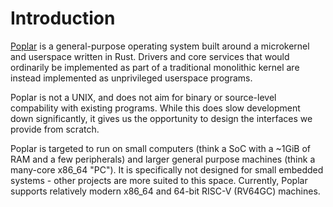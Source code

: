 # Introduction
[Poplar](https://github.com/IsaacWoods/poplar) is a general-purpose operating system built around a microkernel and userspace written in Rust.
Drivers and core services that would ordinarily be implemented as part of a traditional monolithic kernel are instead implemented as unprivileged
userspace programs.

Poplar is not a UNIX, and does not aim for binary or source-level compability with existing programs. While this does slow development down significantly,
it gives us the opportunity to design the interfaces we provide from scratch.

Poplar is targeted to run on small computers (think a SoC with a ~1GiB of RAM and a few peripherals) and larger general purpose machines (think a many-core
x86_64 "PC"). It is specifically not designed for small embedded systems - other projects are more suited to this space. Currently, Poplar supports relatively
modern x86_64 and 64-bit RISC-V (RV64GC) machines.